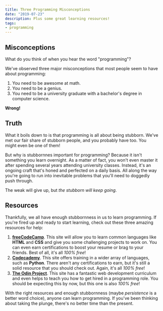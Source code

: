 ```yaml
---
title: Three Programming Misconceptions
date: "2019-07-23"
description: Plus some great learning resources!
tags:
- programming
---
```


## Misconceptions

What do you think of when you hear the word "programming"?

We've observed three major misconceptions that most people seem to have about programming:

1.  You need to be awesome at math.
2.  You need to be a genius.
3.  You need to be a university graduate with a bachelor's degree in computer science.

**Wrong!**

## Truth

What it boils down to is that programming is all about being stubborn.  We've met our fair share of stubborn people, and you probably have too.  You might even be one of them!

But why is stubbornnes important for programming?  Because it isn't something you learn overnight.  As a matter of fact, you won't even master it after spending several years attending university classes.  Instead, it's an ongoing craft that's honed and perfected on a daily basis.  All along the way you're going to run into inevitable problems that you'll need to doggedly push through.

The weak will give up, but *the stubborn will keep going*.

## Resources

Thankfully, we all have enough stubbornness in us to learn programming.  If you're fired up and ready to start learning, check out these three amazing resources for help:

1.  [**freeCodeCamp**](https://www.freecodecamp.org/).  This site will allow you to learn common languages like **HTML** and **CSS** and give you some challenging projects to work on.  You can even earn certifications to boost your resume or brag to your friends.  Best of all, it's all *100% free*!
2.  [**Codecademy**](https://www.codecademy.com/).  This site offers training in a wider array of languages, such as **Python**.  There aren't any certifications to earn, but it's still a solid resource that you should check out.  Again, it's all *100% free*!
3.  [**The Odin Project**](https://www.theodinproject.com/).  This site has a fantastic web development curriculum and even helps to teach you how to get hired in a programming role.  You should be expecting this by now, but this one is also *100% free*!

With the right resources and enough stubbornness (maybe *persistence* is a better word choice), anyone can learn programming.  If you've been thinking about taking the plunge, there's no better time than the present.

